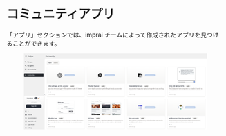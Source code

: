# コミュニティアプリ

「アプリ」セクションでは、imprai チームによって作成されたアプリを見つけることができます。

<figure><img src="../images/com-apps.png" alt=""></figure>
